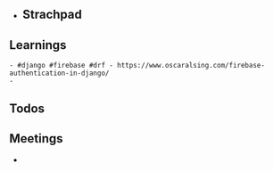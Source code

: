 - ## Strachpad
## Learnings
	- #django #firebase #drf - https://www.oscaralsing.com/firebase-authentication-in-django/
	-
## Todos
## Meetings
-
